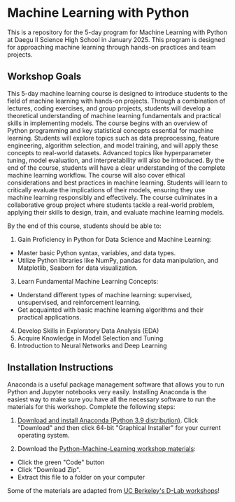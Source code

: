 # Machine Learning with Python
This is a repository for the 5-day program for Machine Learning with Python at Daegu Il Science High School in January 2025. This program is designed for approaching machine learning through hands-on practices and team projects. 

## Workshop Goals

This 5-day machine learning course is designed to introduce students to the field of machine learning with hands-on projects. Through a combination of
lectures, coding exercises, and group projects, students will develop a theoretical understanding of machine learning fundamentals and practical skills
in implementing models. The course begins with an overview of Python programming and key statistical concepts essential for machine learning.
Students will explore topics such as data preprocessing, feature engineering, algorithm selection, and model training, and will apply these concepts to
real-world datasets. Advanced topics like hyperparameter tuning, model evaluation, and interpretability will also be introduced. By the end of the
course, students will have a clear understanding of the complete machine learning workflow. The course will also cover ethical considerations and best
practices in machine learning. Students will learn to critically evaluate the implications of their models, ensuring they use machine learning responsibly
and effectively. The course culminates in a collaborative group project where students tackle a real-world problem, applying their skills to design, train,
and evaluate machine learning models.

By the end of this course, students should be able to:
1. Gain Proficiency in Python for Data Science and Machine Learning: <br>
* Master basic Python syntax, variables, and data types.<br>
* Utilize Python libraries like NumPy, pandas for data manipulation, and Matplotlib, Seaborn for data visualization.
3. Learn Fundamental Machine Learning Concepts:<br>
* Understand different types of machine learning: supervised, unsupervised, and reinforcement learning.
* Get acquainted with basic machine learning algorithms and their practical applications.
4. Develop Skills in Exploratory Data Analysis (EDA)
5. Acquire Knowledge in Model Selection and Tuning
6. Introduction to Neural Networks and Deep Learning

## Installation Instructions

Anaconda is a useful package management software that allows you to run Python and Jupyter notebooks very easily. Installing Anaconda is the easiest way to make sure you have all the necessary software to run the materials for this workshop. Complete the following steps:

1. [Download and install Anaconda (Python 3.9 distribution)](https://www.anaconda.com/products/individual). Click "Download" and then click 64-bit "Graphical Installer" for your current operating system.

2. Download the [Python-Machine-Learning workshop materials](https://github.com/leahhrlee/Python_ML_Workshop):

* Click the green "Code" button
* Click "Download Zip".
* Extract this file to a folder on your computer

Some of the materials are adapted from [UC Berkeley's D-Lab workshops](https://github.com/dlab-berkeley/)!

